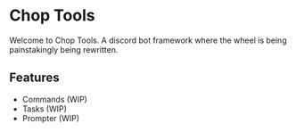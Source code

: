 # Chop Tools

Welcome to Chop Tools. A discord bot framework where the wheel is being painstakingly being rewritten.

## Features

-   Commands (WIP)
-   Tasks (WIP)
-   Prompter (WIP)
